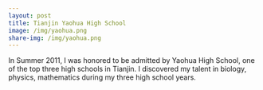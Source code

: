 ```yaml
---
layout: post
title: Tianjin Yaohua High School
image: /img/yaohua.png
share-img: /img/yaohua.png
---
```


In Summer 2011, I was honored to be admitted by Yaohua High School, one of the top three high schools in Tianjin. I discovered my
talent in biology, physics, mathematics during my three high school years. 

